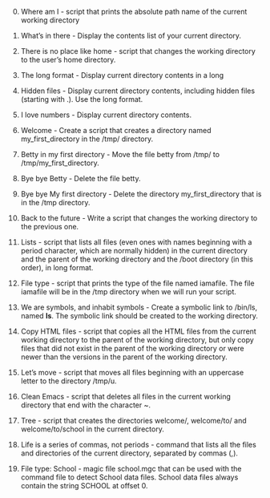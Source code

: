 0. Where am I - script that prints the absolute path name of the current working directory

1. What’s in there - Display the contents list of your current directory.

 2. There is no place like home - script that changes the working directory to the user’s home directory.

3. The long format - Display current directory contents in a long

4. Hidden files - Display current directory contents, including hidden files (starting with .). Use the long format.

5. I love numbers - Display current directory contents.

6. Welcome - Create a script that creates a directory named my_first_directory in the /tmp/ directory.

7. Betty in my first directory - Move the file betty from /tmp/ to /tmp/my_first_directory.

8. Bye bye Betty - Delete the file betty.

9. Bye bye My first directory - Delete the directory my_first_directory that is in the /tmp directory.

10. Back to the future - Write a script that changes the working directory to the previous one.

11. Lists - script that lists all files (even ones with names beginning with a period character, which are normally hidden) in the current directory and the parent of the working directory and the /boot directory (in this order), in long format.

12. File type - script that prints the type of the file named iamafile. The file iamafile will be in the /tmp directory when we will run your script.

13. We are symbols, and inhabit symbols - Create a symbolic link to /bin/ls, named __ls__. The symbolic link should be created to the working directory. 

14. Copy HTML files - script that copies all the HTML files from the current working directory to the parent of the working directory, but only copy files that did not exist in the parent of the working directory or were newer than the versions in the parent of the working directory.

15. Let’s move - script that moves all files beginning with an uppercase letter to the directory /tmp/u.

16. Clean Emacs - script that deletes all files in the current working directory that end with the character ~.

17. Tree - script that creates the directories welcome/, welcome/to/ and welcome/to/school in the current directory.

18. Life is a series of commas, not periods - command that lists all the files and directories of the current directory, separated by commas (,).

19. File type: School - magic file school.mgc that can be used with the command file to detect School data files. School data files always contain the string SCHOOL at offset 0.
